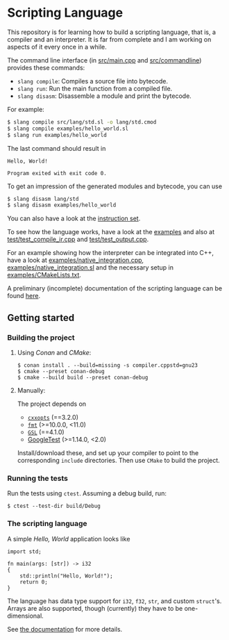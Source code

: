 # Scripting Language

This repository is for learning how to build a scripting language, that is, a compiler
and an interpreter. It is far from complete and I am working on aspects of it every once
in a while.

The command line interface (in [src/main.cpp](src/main.cpp) and [src/commandline](src/commandline)) 
provides these commands:
- `slang compile`: Compiles a source file into bytecode.
- `slang run`: Run the main function from a compiled file.
- `slang disasm`: Disassemble a module and print the bytecode.

For example:
```bash
$ slang compile src/lang/std.sl -o lang/std.cmod
$ slang compile examples/hello_world.sl
$ slang run examples/hello_world
```
The last command should result in
```
Hello, World!

Program exited with exit code 0.
```
To get an impression of the generated modules and bytecode, you can use
```bash
$ slang disasm lang/std
$ slang disasm examples/hello_world
```
You can also have a look at the [instruction set](docs/instructions.md).

To see how the language works, have a look at the [examples](examples) and also at 
[test/test_compile_ir.cpp](test/test_compile_ir.cpp) and [test/test_output.cpp](test/test_output.cpp).

For an example showing how the interpreter can be integrated into C++, have a look at
[examples/native_integration.cpp](examples/native_integration.cpp), [examples/native_integration.sl](examples/native_integration.sl)
and the necessary setup in [examples/CMakeLists.txt](examples/CMakeLists.txt).

A preliminary (incomplete) documentation of the scripting language can be found [here](docs/language.md).

## Getting started

### Building the project

1. Using _Conan_ and _CMake_:
    ```
    $ conan install . --build=missing -s compiler.cppstd=gnu23
    $ cmake --preset conan-debug
    $ cmake --build build --preset conan-debug
    ```
2. Manually:

    The project depends on
    - [`cxxopts`](https://github.com/jarro2783/cxxopts) (==3.2.0)
    - [`fmt`](https://github.com/fmtlib/fmt) (>=10.0.0, <11.0)
    - [`GSL`](https://github.com/microsoft/GSL) (==4.1.0)
    - [GoogleTest](https://github.com/google/googletest) (>=1.14.0, <2.0)

    Install/download these, and set up your compiler to point to the corresponding `include` directories.
    Then use `CMake` to build the project.

### Running the tests

Run the tests using `ctest`. Assuming a debug build, run:
```
$ ctest --test-dir build/Debug
```

### The scripting language

A simple _Hello, World_ application looks like
```
import std;

fn main(args: [str]) -> i32
{
    std::println("Hello, World!");
    return 0;
}
```

The language has data type support for `i32`, `f32`, `str`, and custom `struct`'s. Arrays are also supported,
though (currently) they have to be one-dimensional.

See [the documentation](docs/language.md) for more details.

